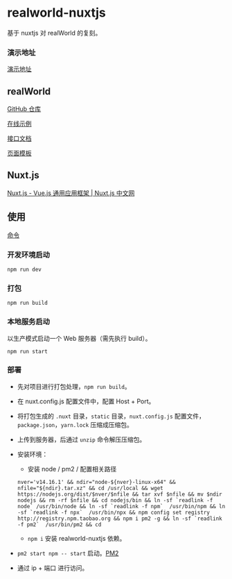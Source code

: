 # realworld-nuxtjs

基于 nuxtjs 对 realWorld 的复刻。

### 演示地址

[演示地址](http://www.gypsophila.xyz:3000/)

## realWorld

[GitHub 仓库](https://github.com/gothinkster/realworld)

[在线示例](https://demo.realworld.io/#/)

[接口文档](https://github.com/gothinkster/realworld/tree/master/api)

[页面模板](https://github.com/gothinkster/realworld-starter-kit/blob/master/FRONTEND_INSTRUCTIONS.md)

## Nuxt.js

[Nuxt.js - Vue.js 通用应用框架 | Nuxt.js 中文网](https://www.nuxtjs.cn/)

## 使用

[命令](https://www.nuxtjs.cn/guide/commands)

### 开发环境启动

```shell
npm run dev
```

### 打包

```shell
npm run build
```

### 本地服务启动

以生产模式启动一个 Web 服务器（需先执行 build）。

```
npm run start
```

### 部署

- 先对项目进行打包处理，`npm run build`。

- 在 nuxt.config.js 配置文件中，配置 Host + Port。

- 将打包生成的 `.nuxt` 目录，`static` 目录，`nuxt.config.js` 配置文件，`package.json`，`yarn.lock` 压缩成压缩包。

- 上传到服务器，后通过 `unzip` 命令解压压缩包。

- 安装环境：

  - 安装 node / pm2 / 配置相关路径

  ```shell
  nver='v14.16.1' && ndir="node-${nver}-linux-x64" && nfile="${ndir}.tar.xz" && cd /usr/local && wget https://nodejs.org/dist/$nver/$nfile && tar xvf $nfile && mv $ndir nodejs && rm -rf $nfile && cd nodejs/bin && ln -sf `readlink -f node` /usr/bin/node && ln -sf `readlink -f npm`  /usr/bin/npm && ln -sf `readlink -f npx`  /usr/bin/npx && npm config set registry http://registry.npm.taobao.org && npm i pm2 -g && ln -sf `readlink -f pm2`  /usr/bin/pm2 && cd
  ```

  - `npm i` 安装 realworld-nuxtjs 依赖。

- `pm2 start npm -- start` 启动。[PM2](https://pm2.keymetrics.io/docs/usage/quick-start/)

- 通过 ip + 端口 进行访问。
